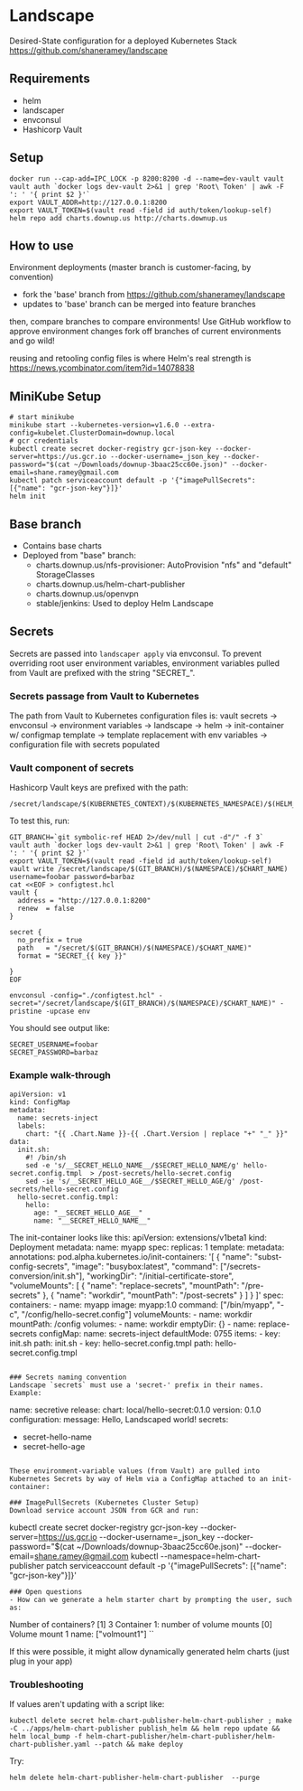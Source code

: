 # Landscape
Desired-State configuration for a deployed Kubernetes Stack
https://github.com/shaneramey/landscape

## Requirements
- helm
- landscaper
- envconsul
- Hashicorp Vault

## Setup
```
docker run --cap-add=IPC_LOCK -p 8200:8200 -d --name=dev-vault vault
vault auth `docker logs dev-vault 2>&1 | grep 'Root\ Token' | awk -F ': ' '{ print $2 }'`
export VAULT_ADDR=http://127.0.0.1:8200
export VAULT_TOKEN=$(vault read -field id auth/token/lookup-self)
helm repo add charts.downup.us http://charts.downup.us
```

## How to use
Environment deployments (master branch is customer-facing, by convention)
 - fork the 'base' branch from https://github.com/shaneramey/landscape
 - updates to 'base' branch can be merged into feature branches

then, compare branches to compare environments!
Use GitHub workflow to approve environment changes
fork off branches of current environments and go wild!

reusing and retooling config files is where Helm's real strength is
https://news.ycombinator.com/item?id=14078838

## MiniKube Setup
```
# start minikube
minikube start --kubernetes-version=v1.6.0 --extra-config=kubelet.ClusterDomain=downup.local
# gcr credentials
kubectl create secret docker-registry gcr-json-key --docker-server=https://us.gcr.io --docker-username=_json_key --docker-password="$(cat ~/Downloads/downup-3baac25cc60e.json)" --docker-email=shane.ramey@gmail.com
kubectl patch serviceaccount default -p '{"imagePullSecrets": [{"name": "gcr-json-key"}]}'
helm init
```

## Base branch
 - Contains base charts
 - Deployed from  "base" branch:
    - charts.downup.us/nfs-provisioner: AutoProvision "nfs" and "default" StorageClasses
    - charts.downup.us/helm-chart-publisher
    - charts.downup.us/openvpn
    - stable/jenkins: Used to deploy Helm Landscape

## Secrets
Secrets are passed into `landscaper apply` via envconsul. 
To prevent overriding root user environment variables, environment variables pulled from Vault are prefixed with the string "SECRET_".

### Secrets passage from Vault to Kubernetes
The path from Vault to Kubernetes configuration files is:
vault secrets
    -> envconsul
        -> environment variables
            -> landscape
                -> helm
		            -> init-container w/ configmap template
		                -> template replacement with env variables
		                    -> configuration file with secrets populated

### Vault component of secrets
Hashicorp Vault keys are prefixed with the path:
```
/secret/landscape/$(KUBERNETES_CONTEXT)/$(KUBERNETES_NAMESPACE)/$(HELM_CHARTNAME)/
```

To test this, run:
```
GIT_BRANCH=`git symbolic-ref HEAD 2>/dev/null | cut -d"/" -f 3`
vault auth `docker logs dev-vault 2>&1 | grep 'Root\ Token' | awk -F ': ' '{ print $2 }'`
export VAULT_TOKEN=$(vault read -field id auth/token/lookup-self)
vault write /secret/landscape/$(GIT_BRANCH)/$(NAMESPACE)/$CHART_NAME) username=foobar password=barbaz
cat <<EOF > configtest.hcl
vault {
  address = "http://127.0.0.1:8200"
  renew  = false
}

secret {
  no_prefix = true
  path   = "/secret/$(GIT_BRANCH)/$(NAMESPACE)/$CHART_NAME)"
  format = "SECRET_{{ key }}"

}
EOF

envconsul -config="./configtest.hcl" -secret="/secret/landscape/$(GIT_BRANCH)/$(NAMESPACE)/$CHART_NAME)" -pristine -upcase env
```

You should see output like:
```
SECRET_USERNAME=foobar
SECRET_PASSWORD=barbaz
```

### Example walk-through
```
apiVersion: v1
kind: ConfigMap
metadata:
  name: secrets-inject
  labels:
    chart: "{{ .Chart.Name }}-{{ .Chart.Version | replace "+" "_" }}"
data:
  init.sh:
    #! /bin/sh
    sed -e 's/__SECRET_HELLO_NAME__/$SECRET_HELLO_NAME/g' hello-secret.config.tmpl  > /post-secrets/hello-secret.config
    sed -ie 's/__SECRET_HELLO_AGE__/$SECRET_HELLO_AGE/g' /post-secrets/hello-secret.config
  hello-secret.config.tmpl:
    hello:
      age: "__SECRET_HELLO_AGE__"
      name: "__SECRET_HELLO_NAME__"
```

The init-container looks like this:
apiVersion: extensions/v1beta1
kind: Deployment
metadata:
  name: myapp
spec:
  replicas: 1
  template:
    metadata:
      annotations:
        pod.alpha.kubernetes.io/init-containers: '[
            {
                "name": "subst-config-secrets",
                "image": "busybox:latest",
                "command": ["/secrets-conversion/init.sh"],
                "workingDir": "/initial-certificate-store",
                "volumeMounts": [
                  {
                    "name": "replace-secrets",
                    "mountPath": "/pre-secrets"
                  },
                  {
                    "name": "workdir",
                    "mountPath": "/post-secrets"
                  }
                ]
            }
        ]'
    spec:
      containers:
      - name: myapp
        image: myapp:1.0
        command: ["/bin/myapp", "-c", "/config/hello-secret.config"]
        volumeMounts:
        - name: workdir
          mountPath: /config
      volumes:
        - name: workdir
          emptyDir: {}
        - name: replace-secrets
          configMap:
            name: secrets-inject
            defaultMode: 0755
            items:
            - key: init.sh
              path: init.sh
            - key: hello-secret.config.tmpl
              path: hello-secret.config.tmpl
```

### Secrets naming convention
Landscape `secrets` must use a 'secret-' prefix in their names. Example:
```
name: secretive
release:
  chart: local/hello-secret:0.1.0
  version: 0.1.0
configuration:
  message: Hello, Landscaped world!
secrets:
  - secret-hello-name
  - secret-hello-age
```

These environment-variable values (from Vault) are pulled into Kubernetes Secrets by way of Helm via a ConfigMap attached to an init-container:

### ImagePullSecrets (Kubernetes Cluster Setup)
Download service account JSON from GCR and run:
```
kubectl create secret docker-registry gcr-json-key --docker-server=https://us.gcr.io --docker-username=_json_key --docker-password="$(cat ~/Downloads/downup-3baac25cc60e.json)" --docker-email=shane.ramey@gmail.com
kubectl --namespace=helm-chart-publisher patch serviceaccount default -p '{"imagePullSecrets": [{"name": "gcr-json-key"}]}'
```
### Open questions
- How can we generate a helm starter chart by prompting the user, such as:
```
Number of containers? [1] 3
  Container 1: number of volume mounts [0]
    Volume mount 1 name: ["volmount1"]
``

If this were possible, it might allow dynamically generated helm charts (just plug in your app)

### Troubleshooting
If values aren't updating with a script like:
```
kubectl delete secret helm-chart-publisher-helm-chart-publisher ; make -C ../apps/helm-chart-publisher publish_helm && helm repo update && helm local_bump -f helm-chart-publisher/helm-chart-publisher/helm-chart-publisher.yaml --patch && make deploy
```
Try:
```
helm delete helm-chart-publisher-helm-chart-publisher  --purge
```
